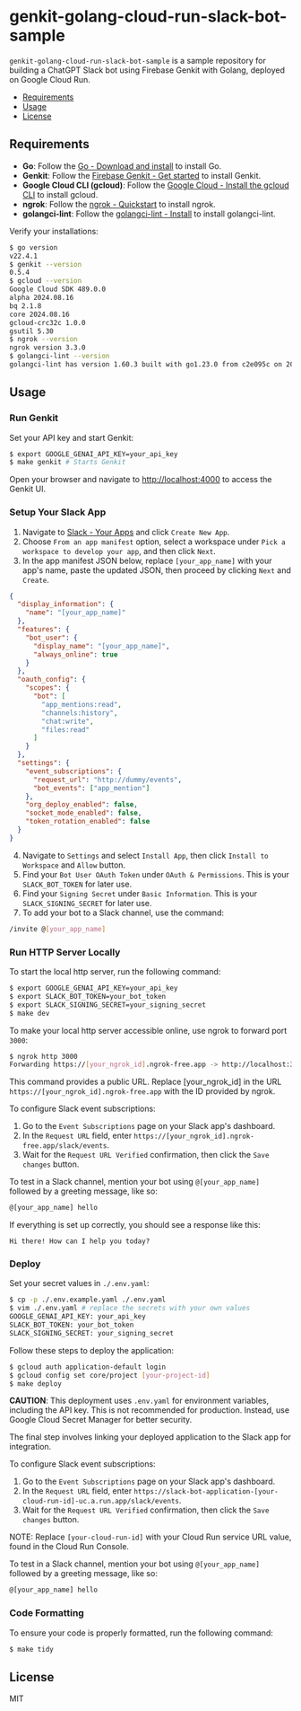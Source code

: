 # genkit-golang-cloud-run-slack-bot-sample

`genkit-golang-cloud-run-slack-bot-sample` is a sample repository for building a ChatGPT Slack bot using Firebase Genkit with Golang, deployed on Google Cloud Run.

- [Requirements](#requirements)
- [Usage](#usage)
- [License](#license)

## Requirements

- **Go**: Follow the [Go - Download and install](https://go.dev/doc/install) to install Go.
- **Genkit**: Follow the [Firebase Genkit - Get started](https://firebase.google.com/docs/genkit/get-started) to install Genkit.
- **Google Cloud CLI (gcloud)**: Follow the [Google Cloud - Install the gcloud CLI](https://cloud.google.com/sdk/docs/install) to install gcloud.
- **ngrok**: Follow the [ngrok - Quickstart](https://ngrok.com/docs/getting-started/) to install ngrok.
- **golangci-lint**: Follow the [golangci-lint - Install](https://golangci-lint.run/welcome/install/) to install golangci-lint.

Verify your installations:

```bash
$ go version
v22.4.1
$ genkit --version
0.5.4
$ gcloud --version
Google Cloud SDK 489.0.0
alpha 2024.08.16
bq 2.1.8
core 2024.08.16
gcloud-crc32c 1.0.0
gsutil 5.30
$ ngrok --version
ngrok version 3.3.0
$ golangci-lint --version
golangci-lint has version 1.60.3 built with go1.23.0 from c2e095c on 2024-08-22T21:45:24Z
```

## Usage

### Run Genkit

Set your API key and start Genkit:

```bash
$ export GOOGLE_GENAI_API_KEY=your_api_key
$ make genkit # Starts Genkit
```

Open your browser and navigate to [http://localhost:4000](http://localhost:4000) to access the Genkit UI.

### Setup Your Slack App

1. Navigate to [Slack - Your Apps](https://api.slack.com/apps) and click `Create New App`.
2. Choose `From an app manifest` option, select a workspace under `Pick a workspace to develop your app`, and then click `Next`.
3. In the app manifest JSON below, replace `[your_app_name]` with your app's name, paste the updated JSON, then proceed by clicking `Next` and `Create`.

```json
{
  "display_information": {
    "name": "[your_app_name]"
  },
  "features": {
    "bot_user": {
      "display_name": "[your_app_name]",
      "always_online": true
    }
  },
  "oauth_config": {
    "scopes": {
      "bot": [
        "app_mentions:read",
        "channels:history",
        "chat:write",
        "files:read"
      ]
    }
  },
  "settings": {
    "event_subscriptions": {
      "request_url": "http://dummy/events",
      "bot_events": ["app_mention"]
    },
    "org_deploy_enabled": false,
    "socket_mode_enabled": false,
    "token_rotation_enabled": false
  }
}
```

4. Navigate to `Settings` and select `Install App`, then click `Install to Workspace` and `Allow` button.
5. Find your `Bot User OAuth Token` under `OAuth & Permissions`. This is your `SLACK_BOT_TOKEN` for later use.
6. Find your `Signing Secret` under `Basic Information`. This is your `SLACK_SIGNING_SECRET` for later use.
7. To add your bot to a Slack channel, use the command:

```bash
/invite @[your_app_name]
```

### Run HTTP Server Locally

To start the local http server, run the following command:

```bash
$ export GOOGLE_GENAI_API_KEY=your_api_key
$ export SLACK_BOT_TOKEN=your_bot_token
$ export SLACK_SIGNING_SECRET=your_signing_secret
$ make dev
```

To make your local http server accessible online, use ngrok to forward port `3000`:

```bash
$ ngrok http 3000
Forwarding https://[your_ngrok_id].ngrok-free.app -> http://localhost:3000
```

This command provides a public URL. Replace [your_ngrok_id] in the URL `https://[your_ngrok_id].ngrok-free.app` with the ID provided by ngrok.

To configure Slack event subscriptions:

1. Go to the `Event Subscriptions` page on your Slack app's dashboard.
2. In the `Request URL` field, enter `https://[your_ngrok_id].ngrok-free.app/slack/events`.
3. Wait for the `Request URL Verified` confirmation, then click the `Save changes` button.

To test in a Slack channel, mention your bot using `@[your_app_name]` followed by a greeting message, like so:

```bash
@[your_app_name] hello
```

If everything is set up correctly, you should see a response like this:

```text
Hi there! How can I help you today?
```

### Deploy

Set your secret values in `./.env.yaml`:

```bash
$ cp -p ./.env.example.yaml ./.env.yaml
$ vim ./.env.yaml # replace the secrets with your own values
GOOGLE_GENAI_API_KEY: your_api_key
SLACK_BOT_TOKEN: your_bot_token
SLACK_SIGNING_SECRET: your_signing_secret
```

Follow these steps to deploy the application:

```bash
$ gcloud auth application-default login
$ gcloud config set core/project [your-project-id]
$ make deploy
```

**CAUTION**: This deployment uses `.env.yaml` for environment variables, including the API key. This is not recommended for production. Instead, use Google Cloud Secret Manager for better security.

The final step involves linking your deployed application to the Slack app for integration.

To configure Slack event subscriptions:

1. Go to the `Event Subscriptions` page on your Slack app's dashboard.
2. In the `Request URL` field, enter `https://slack-bot-application-[your-cloud-run-id]-uc.a.run.app/slack/events`.
3. Wait for the `Request URL Verified` confirmation, then click the `Save changes` button.

NOTE: Replace `[your-cloud-run-id]` with your Cloud Run service URL value, found in the Cloud Run Console.

To test in a Slack channel, mention your bot using `@[your_app_name]` followed by a greeting message, like so:

```bash
@[your_app_name] hello
```

### Code Formatting

To ensure your code is properly formatted, run the following command:

```bash
$ make tidy
```

## License

MIT
